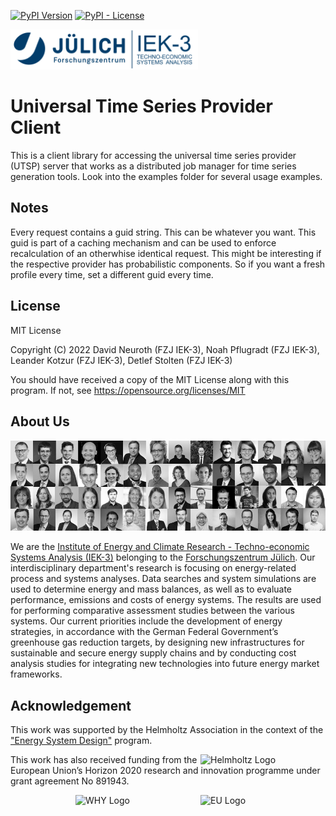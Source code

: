  [![PyPI Version](https://img.shields.io/pypi/v/utspclient.svg)](https://pypi.python.org/pypi/utspclient)
 [![PyPI - License](https://img.shields.io/pypi/l/utspclient)](LICENSE)

<a href="https://www.fz-juelich.de/en/iek/iek-3"><img src="https://raw.githubusercontent.com/OfficialCodexplosive/README_Assets/862a93188b61ab4dd0eebde3ab5daad636e129d5/FJZ_IEK-3_logo.svg" alt="FZJ Logo" width="300px"></a>

# Universal Time Series Provider Client

This is a client library for accessing the universal time series provider (UTSP) server that works as a distributed job manager for time series generation tools.
Look into the examples folder for several usage examples.
 
## Notes

Every request contains a guid string. This can be whatever you want. This guid is part of a caching mechanism and can be used to enforce recalculation of an otherwhise identical request. This might be interesting if the respective provider has probabilistic components. So if you want a fresh profile every time, set a different guid every time.

## License

MIT License

Copyright (C) 2022 David Neuroth (FZJ IEK-3), Noah Pflugradt (FZJ IEK-3), Leander Kotzur (FZJ IEK-3), Detlef Stolten (FZJ IEK-3)

You should have received a copy of the MIT License along with this program.
If not, see https://opensource.org/licenses/MIT

## About Us
<p align="center"><a href="https://www.fz-juelich.de/en/iek/iek-3"><img src="https://github.com/OfficialCodexplosive/README_Assets/blob/master/iek3-wide.png?raw=true" alt="Institut TSA"></a></p>
We are the <a href="https://www.fz-juelich.de/en/iek/iek-3">Institute of Energy and Climate Research - Techno-economic Systems Analysis (IEK-3)</a> belonging to the <a href="https://www.fz-juelich.de/en">Forschungszentrum Jülich</a>. Our interdisciplinary department's research is focusing on energy-related process and systems analyses. Data searches and system simulations are used to determine energy and mass balances, as well as to evaluate performance, emissions and costs of energy systems. The results are used for performing comparative assessment studies between the various systems. Our current priorities include the development of energy strategies, in accordance with the German Federal Government’s greenhouse gas reduction targets, by designing new infrastructures for sustainable and secure energy supply chains and by conducting cost analysis studies for integrating new technologies into future energy market frameworks.


## Acknowledgement

This work was supported by the Helmholtz Association in the context of the ["Energy System Design"](https://www.helmholtz.de/en/research/research-fields/energy/energy-system-design/) program.

<a href="https://www.helmholtz.de/en/"><img src="https://www.helmholtz.de/fileadmin/user_upload/05_aktuelles/Marke_Design/logos/HG_LOGO_S_ENG_RGB.jpg" alt="Helmholtz Logo" width="200px" style="float:right"></a>

This work has also received funding from the European Union’s Horizon 2020 research and innovation programme under grant agreement No 891943. 

<img src="logos/eulogo.png" alt="EU Logo" width="200px" style="float:right"></a>

<a href="https://www.why-h2020.eu/"><img src="logos/whylogo.jpg" alt="WHY Logo" width="200px" style="float:right"></a>
